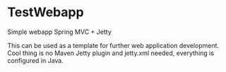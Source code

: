 TestWebapp
==========

Simple webapp Spring MVC + Jetty

This can be used as a template for further web application development.  Cool thing is no Maven Jetty plugin and jetty.xml needed, everything is configured in Java.
